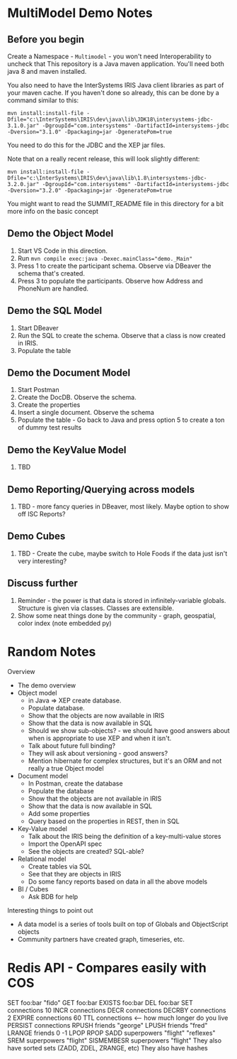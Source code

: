 # MultiModel Demo Notes

## Before you begin

Create a Namespace - `Multimodel` - you won't need Interoperability to uncheck that
This repository is a Java maven application.  You'll need both java 8 and maven installed.

You also need to have the InterSystems IRIS Java client libraries as part of your maven cache.  If you haven't done so already, this can be done by a command similar to this:
```
mvn install:install-file -Dfile="c:\InterSystems\IRIS\dev\java\lib\JDK18\intersystems-jdbc-3.1.0.jar" -DgroupId="com.intersystems" -DartifactId=intersystems-jdbc -Dversion="3.1.0" -Dpackaging=jar -DgeneratePom=true
```
You need to do this for the JDBC and the XEP jar files.

Note that on a really recent release, this will look slightly different:
```
mvn install:install-file -Dfile="c:\InterSystems\IRIS\dev\java\lib\1.8\intersystems-jdbc-3.2.0.jar" -DgroupId="com.intersystems" -DartifactId=intersystems-jdbc -Dversion="3.2.0" -Dpackaging=jar -DgeneratePom=true
```

You might want to read the SUMMIT_README file in this directory for a bit more info on the basic concept

## Demo the Object Model
1. Start VS Code in this direction. 
2. Run `mvn compile exec:java -Dexec.mainClass="demo._Main"`
3. Press 1 to create the participant schema.  Observe via DBeaver the schema that's created.
4. Press 3 to populate the participants.  Observe how Address and PhoneNum are handled.

## Demo the SQL Model
1. Start DBeaver
2. Run the SQL to create the schema.  Observe that a class is now created in IRIS.
3. Populate the table

## Demo the Document Model
1. Start Postman
2. Create the DocDB.  Observe the schema.
3. Create the properties
4. Insert a single document. Observe the schema
5. Populate the table - Go back to Java and press option 5 to create a ton of dummy test results

## Demo the KeyValue Model
1. TBD

## Demo Reporting/Querying across models
1. TBD - more fancy queries in DBeaver, most likely.  Maybe option to show off ISC Reports?

## Demo Cubes
1. TBD - Create the cube, maybe switch to Hole Foods if the data just isn't very interesting?

## Discuss further
1. Reminder - the power is that data is stored in infinitely-variable globals.  Structure is given via classes.  Classes are extensible.
2. Show some neat things done by the community - graph, geospatial, color index (note embedded py)



# Random Notes

Overview
* The demo overview
* Object model
    * in Java => XEP create database. 
    * Populate database. 
    * Show that the objects are now available in IRIS
    * Show that the data is now available in SQL
    * Should we show sub-objects? - we should have good answers about when is appropriate to use XEP and when it isn't.  
    * Talk about future full binding?
    * They will ask about versioning - good answers?
    * Mention hibernate for complex structures, but it's an ORM and not really a true Object model
* Document model
    * In Postman, create the database
    * Populate the database
    * Show that the objects are not available in IRIS
    * Show that the data is now available in SQL
    * Add some properties
    * Query based on the properties in REST, then in SQL
* Key-Value model
    * Talk about the IRIS being the definition of a key-multi-value stores
    * Import the OpenAPI spec
    * See the objects are created? SQL-able?
* Relational model
    * Create tables via SQL
    * See that they are objects in IRIS
    * Do some fancy reports based on data in all the above models
* BI / Cubes
    * Ask BDB for help

Interesting things to point out
* A data model is a series of tools built on top of Globals and ObjectScript objects
* Community partners have created graph, timeseries, etc.  


# Redis API - Compares easily with COS

SET foo:bar "fido"
GET foo:bar
EXISTS foo:bar
DEL foo:bar
SET connections 10
INCR connections
DECR connections
DECRBY connections 2
EXPIRE connections 60
TTL connections <-- how much longer do you live
PERSIST connections
RPUSH friends "george"
LPUSH friends "fred"
LRANGE friends 0 -1
LPOP
RPOP
SADD superpowers "flight" "reflexes"
SREM superpowers "flight"
SISMEMBESR superpowers "flight"
They also have sorted sets (ZADD, ZDEL, ZRANGE, etc)
They also have hashes

